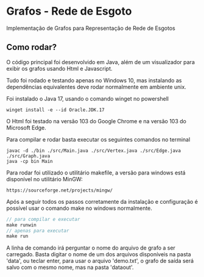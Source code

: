 # Grafos - Rede de Esgoto
Implementação de Grafos para Representação de Rede de Esgotos

## Como rodar?

O código principal foi desenvolvido em Java, além de um visualizador para exibir os grafos usando Html e Javascript.

Tudo foi rodado e testando apenas no Windows 10, mas instalando as dependências equivalentes deve rodar normalmente em ambiente unix.

Foi instalado o Java 17, usando o comando winget no powershell
~~~
winget install -e --id Oracle.JDK.17
~~~
O Html foi testado na versão 103 do Google Chrome e na versão 103 do Microsoft Edge.

Para compilar e rodar basta executar os seguintes comandos no terminal
~~~
javac -d ./bin ./src/Main.java ./src/Vertex.java ./src/Edge.java ./src/Graph.java
java -cp bin Main
~~~
Para rodar foi utilizado o utilitário makefile, a versão para windows está disponível no utilitário MinGW:
~~~
https://sourceforge.net/projects/mingw/
~~~
Após a seguir todos os passos corretamente da instalação e configuração é possível usar o comando make no windows normalmente.
~~~javascript
// para compilar e executar
make runwin
// apenas para executar
make run
~~~
A linha de comando irá perguntar o nome do arquivo de grafo a ser carregado. Basta digitar o nome de um dos arquivos disponíveis na pasta 'data', ou teclar enter, para usar o arquivo 'demo.txt', o grafo de saída será salvo com o mesmo nome, mas na pasta 'dataout'.